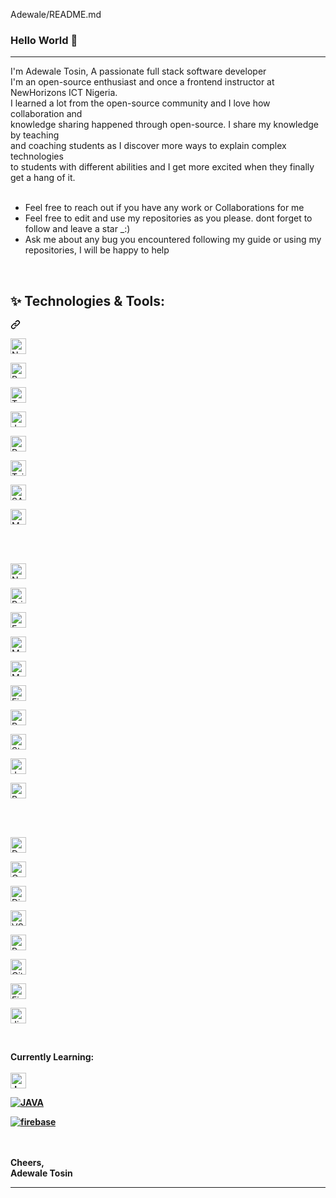 Adewale/README.md
### Hello World 👋

<!--
**Tosmel2/Tosmel2** is a ✨ _special_ ✨ repository because its `README.md` (this file) appears on your GitHub profile.

Here are some ideas to get you started:

- 🔭 I’m currently working on ...
- 🌱 I graduated from ALX SE and was among top 10% talent, and I'm now a Full Stack.
- 👯 I’m looking to collaborate on ...
- 🤔 I’m looking for help with ...
- 💬 Ask me about ...
- 📫 How to reach me: ...
- 😄 Pronouns: ...
- ⚡ Fun fact: ...
-->

<hr>
I'm Adewale Tosin, A passionate full stack software developer <br>
I'm an open-source enthusiast and once a frontend instructor at NewHorizons ICT Nigeria.<br> 
I learned a lot from the open-source community and I love how collaboration and <br>
knowledge sharing happened through open-source. I share my knowledge by teaching<br> 
and coaching students as I discover more ways to explain complex technologies<br>
to students with different abilities and I get more excited when they finally get a hang of it.<br><br>
<ul dir="auto">
    <li>Feel free to reach out if you have any work or Collaborations for me </li>
   <li>Feel free to edit and use my repositories as you please. dont forget to follow and leave a star _:) </li>
    <li>Ask me about any bug you encountered following my guide or using my repositories, I will be happy to help</li>
</ul>
<br>
<!-- <b>Technologies:</b> -->

<div class="markdown-heading" dir="auto"><h2 class="heading-element" dir="auto">✨ Technologies &amp; Tools:</h2><a id="user-content--technologies--tools" class="anchor" aria-label="Permalink: ✨ Technologies &amp; Tools:" href="#-technologies--tools"><svg class="octicon octicon-link" viewBox="0 0 16 16" version="1.1" width="16" height="16" aria-hidden="true"><path d="m7.775 3.275 1.25-1.25a3.5 3.5 0 1 1 4.95 4.95l-2.5 2.5a3.5 3.5 0 0 1-4.95 0 .751.751 0 0 1 .018-1.042.751.751 0 0 1 1.042-.018 1.998 1.998 0 0 0 2.83 0l2.5-2.5a2.002 2.002 0 0 0-2.83-2.83l-1.25 1.25a.751.751 0 0 1-1.042-.018.751.751 0 0 1-.018-1.042Zm-4.69 9.64a1.998 1.998 0 0 0 2.83 0l1.25-1.25a.751.751 0 0 1 1.042.018.751.751 0 0 1 .018 1.042l-1.25 1.25a3.5 3.5 0 1 1-4.95-4.95l2.5-2.5a3.5 3.5 0 0 1 4.95 0 .751.751 0 0 1-.018 1.042.751.751 0 0 1-1.042.018 1.998 1.998 0 0 0-2.83 0l-2.5 2.5a1.998 1.998 0 0 0 0 2.83Z"></path></svg></a></div>
<p align="left" dir="auto">

<a target="_blank" rel="noopener noreferrer nofollow" href="https://camo.githubusercontent.com/9c1c1e51b8a86ed1d242aeae054fd7224848421396f94f6164d4a1468e4d78da/68747470733a2f2f696d672e736869656c64732e696f2f62616467652f4e657874204a532d3238324333343f6c6f676f3d6e657874646f746a73"><img src="https://camo.githubusercontent.com/9c1c1e51b8a86ed1d242aeae054fd7224848421396f94f6164d4a1468e4d78da/68747470733a2f2f696d672e736869656c64732e696f2f62616467652f4e657874204a532d3238324333343f6c6f676f3d6e657874646f746a73" alt="Next JS logo" title="Next JS" height="25" data-canonical-src="https://img.shields.io/badge/Next JS-282C34?logo=nextdotjs" style="max-width: 100%;"></a>
 
<a target="_blank" rel="noopener noreferrer nofollow" href="https://camo.githubusercontent.com/7bcb6d94c4c163278596ba0e3e4b8835e52205869f99b2313f1ccf1afdaf9531/68747470733a2f2f696d672e736869656c64732e696f2f62616467652f5265616374204a532d3238324333343f6c6f676f3d7265616374266c6f676f436f6c6f723d363144414642"><img src="https://camo.githubusercontent.com/7bcb6d94c4c163278596ba0e3e4b8835e52205869f99b2313f1ccf1afdaf9531/68747470733a2f2f696d672e736869656c64732e696f2f62616467652f5265616374204a532d3238324333343f6c6f676f3d7265616374266c6f676f436f6c6f723d363144414642" alt="React JS logo" title="React JS" height="25" data-canonical-src="https://img.shields.io/badge/React JS-282C34?logo=react&amp;logoColor=61DAFB" style="max-width: 100%;"></a>
 
<a target="_blank" rel="noopener noreferrer nofollow" href="https://camo.githubusercontent.com/c2191081a3bfd6c73c30c7627d4a78698926d38c0f249510dd1fb60d1da4c247/68747470733a2f2f696d672e736869656c64732e696f2f62616467652f547970655363726970742d3238324333343f6c6f676f3d74797065736372697074266c6f676f436f6c6f723d333137384336"><img src="https://camo.githubusercontent.com/c2191081a3bfd6c73c30c7627d4a78698926d38c0f249510dd1fb60d1da4c247/68747470733a2f2f696d672e736869656c64732e696f2f62616467652f547970655363726970742d3238324333343f6c6f676f3d74797065736372697074266c6f676f436f6c6f723d333137384336" alt="TypeScript logo" title="TypeScript" height="25" data-canonical-src="https://img.shields.io/badge/TypeScript-282C34?logo=typescript&amp;logoColor=3178C6" style="max-width: 100%;"></a>
 
<a target="_blank" rel="noopener noreferrer nofollow" href="https://camo.githubusercontent.com/fe3edddc01d00ec9c3b4f3c96ca48d3bf3aa1079dd959da27404d1c086f7f87f/68747470733a2f2f696d672e736869656c64732e696f2f62616467652f4a6176615363726970742d3238324333343f6c6f676f3d6a617661736372697074266c6f676f436f6c6f723d463744463145"><img src="https://camo.githubusercontent.com/fe3edddc01d00ec9c3b4f3c96ca48d3bf3aa1079dd959da27404d1c086f7f87f/68747470733a2f2f696d672e736869656c64732e696f2f62616467652f4a6176615363726970742d3238324333343f6c6f676f3d6a617661736372697074266c6f676f436f6c6f723d463744463145" alt="JavaScript logo" title="JavaScript" height="25" data-canonical-src="https://img.shields.io/badge/JavaScript-282C34?logo=javascript&amp;logoColor=F7DF1E" style="max-width: 100%;"></a>
 
<a target="_blank" rel="noopener noreferrer nofollow" href="https://camo.githubusercontent.com/cbc83a3a616c0941cac3f9db74247f056c6ee576012dc140c9ed3ccb6390cee4/68747470733a2f2f696d672e736869656c64732e696f2f62616467652f52656475782d3238324333343f6c6f676f3d7265647578266c6f676f436f6c6f723d373634414243"><img src="https://camo.githubusercontent.com/cbc83a3a616c0941cac3f9db74247f056c6ee576012dc140c9ed3ccb6390cee4/68747470733a2f2f696d672e736869656c64732e696f2f62616467652f52656475782d3238324333343f6c6f676f3d7265647578266c6f676f436f6c6f723d373634414243" alt="Redux logo" title="Redux" height="25" data-canonical-src="https://img.shields.io/badge/Redux-282C34?logo=redux&amp;logoColor=764ABC" style="max-width: 100%;"></a>
 
<a target="_blank" rel="noopener noreferrer nofollow" href="https://camo.githubusercontent.com/75eab0106ede4858d4f8b53ac5aafa519bdcd3c348a7f227cb178802958041b3/68747470733a2f2f696d672e736869656c64732e696f2f62616467652f5461696c77696e64204353532d3238324333343f6c6f676f3d7461696c77696e64637373266c6f676f436f6c6f723d303642364434"><img src="https://camo.githubusercontent.com/75eab0106ede4858d4f8b53ac5aafa519bdcd3c348a7f227cb178802958041b3/68747470733a2f2f696d672e736869656c64732e696f2f62616467652f5461696c77696e64204353532d3238324333343f6c6f676f3d7461696c77696e64637373266c6f676f436f6c6f723d303642364434" alt="Tailwind CSS logo" title="Tailwind CSS" height="25" data-canonical-src="https://img.shields.io/badge/Tailwind CSS-282C34?logo=tailwindcss&amp;logoColor=06B6D4" style="max-width: 100%;"></a>
 
<a target="_blank" rel="noopener noreferrer nofollow" href="https://camo.githubusercontent.com/7e9f02edb1fd724bb9aa33dce8ed4f2b5a7aecc3891a16698c71be877b3f6fca/68747470733a2f2f696d672e736869656c64732e696f2f62616467652f536173732d3238324333343f6c6f676f3d73617373266c6f676f436f6c6f723d30364236"><img src="https://camo.githubusercontent.com/7e9f02edb1fd724bb9aa33dce8ed4f2b5a7aecc3891a16698c71be877b3f6fca/68747470733a2f2f696d672e736869656c64732e696f2f62616467652f536173732d3238324333343f6c6f676f3d73617373266c6f676f436f6c6f723d30364236" alt="SASS logo" title="Sass" height="25" data-canonical-src="https://img.shields.io/badge/Sass-282C34?logo=sass&amp;logoColor=06B6" style="max-width: 100%;"></a>
 
<a target="_blank" rel="noopener noreferrer nofollow" href="https://camo.githubusercontent.com/e5658d6e95269a7a825ad2850d78a6cc5a666e5f1912accb5c65e2e15b9a3656/68747470733a2f2f696d672e736869656c64732e696f2f62616467652f4d6174657269616c2055492d3238324333343f6c6f676f3d6d7569266c6f676f436f6c6f723d303037464646"><img src="https://camo.githubusercontent.com/e5658d6e95269a7a825ad2850d78a6cc5a666e5f1912accb5c65e2e15b9a3656/68747470733a2f2f696d672e736869656c64732e696f2f62616467652f4d6174657269616c2055492d3238324333343f6c6f676f3d6d7569266c6f676f436f6c6f723d303037464646" alt="Material UI logo" title="Material UI" height="25" data-canonical-src="https://img.shields.io/badge/Material UI-282C34?logo=mui&amp;logoColor=007FFF" style="max-width: 100%;"></a>
 
<br>
<br>

<a target="_blank" rel="noopener noreferrer nofollow" href="https://camo.githubusercontent.com/837f389bbf2cdbb654251c8c28947e316fb7b7d8b9cd4b220e4b74b7f5e21feb/68747470733a2f2f696d672e736869656c64732e696f2f62616467652f4e6f6465204a532d3238324333343f6c6f676f3d6e6f64652e6a73266c6f676f436f6c6f723d333339393333"><img src="https://camo.githubusercontent.com/837f389bbf2cdbb654251c8c28947e316fb7b7d8b9cd4b220e4b74b7f5e21feb/68747470733a2f2f696d672e736869656c64732e696f2f62616467652f4e6f6465204a532d3238324333343f6c6f676f3d6e6f64652e6a73266c6f676f436f6c6f723d333339393333" alt="Node JS logo" title="Node JS" height="25" data-canonical-src="https://img.shields.io/badge/Node JS-282C34?logo=node.js&amp;logoColor=339933" style="max-width: 100%;"></a>
 
<a target="_blank" rel="noopener noreferrer nofollow" href="https://camo.githubusercontent.com/3328ab83c8aa42b3dede590196a16b2260fb300d107bb7f0db996bf286475acd/68747470733a2f2f696d672e736869656c64732e696f2f62616467652f507269736d612d3238324333343f6c6f676f3d707269736d61"><img src="https://camo.githubusercontent.com/3328ab83c8aa42b3dede590196a16b2260fb300d107bb7f0db996bf286475acd/68747470733a2f2f696d672e736869656c64732e696f2f62616467652f507269736d612d3238324333343f6c6f676f3d707269736d61" alt="Prisma logo" title="Prisma" height="25" data-canonical-src="https://img.shields.io/badge/Prisma-282C34?logo=prisma" style="max-width: 100%;"></a>
 
<a target="_blank" rel="noopener noreferrer nofollow" href="https://camo.githubusercontent.com/e8dfb8bc7385f8fba45b78f2b73565b70c7e5d2f8e8549bafebb9d5f23543604/68747470733a2f2f696d672e736869656c64732e696f2f62616467652f45787072657373204a532d3238324333343f6c6f676f3d65787072657373266c6f676f436f6c6f723d303030303030"><img src="https://camo.githubusercontent.com/e8dfb8bc7385f8fba45b78f2b73565b70c7e5d2f8e8549bafebb9d5f23543604/68747470733a2f2f696d672e736869656c64732e696f2f62616467652f45787072657373204a532d3238324333343f6c6f676f3d65787072657373266c6f676f436f6c6f723d303030303030" alt="Express JS logo" title="Express JS" height="25" data-canonical-src="https://img.shields.io/badge/Express JS-282C34?logo=express&amp;logoColor=000000" style="max-width: 100%;"></a>
 
<a target="_blank" rel="noopener noreferrer nofollow" href="https://camo.githubusercontent.com/ca0f133a97014bcf910577ec1a53fe6edd90f9b3867462a3683a021ebd24f35b/68747470733a2f2f696d672e736869656c64732e696f2f62616467652f4d6f6e676f44422d3238324333343f6c6f676f3d6d6f6e676f6462266c6f676f436f6c6f723d343741323438"><img src="https://camo.githubusercontent.com/ca0f133a97014bcf910577ec1a53fe6edd90f9b3867462a3683a021ebd24f35b/68747470733a2f2f696d672e736869656c64732e696f2f62616467652f4d6f6e676f44422d3238324333343f6c6f676f3d6d6f6e676f6462266c6f676f436f6c6f723d343741323438" alt="MongoDB logo" title="MongoDB" height="25" data-canonical-src="https://img.shields.io/badge/MongoDB-282C34?logo=mongodb&amp;logoColor=47A248" style="max-width: 100%;"></a>
 
<a target="_blank" rel="noopener noreferrer nofollow" href="https://camo.githubusercontent.com/bfac3cd7d1ff88eb8fce7cb5cca4accb239d4470158cec5ab827fae2cb7bf260/68747470733a2f2f696d672e736869656c64732e696f2f62616467652f4d7953514c2d3238324333343f6c6f676f3d6d7973716c266c6f676f436f6c6f723d34313639"><img src="https://camo.githubusercontent.com/bfac3cd7d1ff88eb8fce7cb5cca4accb239d4470158cec5ab827fae2cb7bf260/68747470733a2f2f696d672e736869656c64732e696f2f62616467652f4d7953514c2d3238324333343f6c6f676f3d6d7973716c266c6f676f436f6c6f723d34313639" alt="MySQL logo" title="MySQL" height="25" data-canonical-src="https://img.shields.io/badge/MySQL-282C34?logo=mysql&amp;logoColor=4169" style="max-width: 100%;"></a>
 
<a target="_blank" rel="noopener noreferrer nofollow" href="https://camo.githubusercontent.com/ec0dee6ae0d19dd4c7aae02d1f210d5139fad5ff7d43020789c625bb82711733/68747470733a2f2f696d672e736869656c64732e696f2f62616467652f46697265626173652d3238324333343f6c6f676f3d6669726562617365266c6f676f436f6c6f723d463234453145"><img src="https://camo.githubusercontent.com/ec0dee6ae0d19dd4c7aae02d1f210d5139fad5ff7d43020789c625bb82711733/68747470733a2f2f696d672e736869656c64732e696f2f62616467652f46697265626173652d3238324333343f6c6f676f3d6669726562617365266c6f676f436f6c6f723d463234453145" alt="Firebase logo" title="Firebase" height="25" data-canonical-src="https://img.shields.io/badge/Firebase-282C34?logo=firebase&amp;logoColor=F24E1E" style="max-width: 100%;"></a>
 
<a target="_blank" rel="noopener noreferrer nofollow" href="https://camo.githubusercontent.com/2ed2b707abf4714ad3793e70609ebaec2a66013e7aa711e21a0a016d91dae3c5/68747470733a2f2f696d672e736869656c64732e696f2f62616467652f50617373706f7274204a532d3238324333343f6c6f676f3d70617373706f7274266c6f676f436f6c6f723d333445323741"><img src="https://camo.githubusercontent.com/2ed2b707abf4714ad3793e70609ebaec2a66013e7aa711e21a0a016d91dae3c5/68747470733a2f2f696d672e736869656c64732e696f2f62616467652f50617373706f7274204a532d3238324333343f6c6f676f3d70617373706f7274266c6f676f436f6c6f723d333445323741" alt="Passport JS logo" title="Passport JS" height="25" data-canonical-src="https://img.shields.io/badge/Passport JS-282C34?logo=passport&amp;logoColor=34E27A" style="max-width: 100%;"></a>
 
<a target="_blank" rel="noopener noreferrer nofollow" href="https://camo.githubusercontent.com/5be040683820896a8707a284ecfed5e998ec7341343021e9cc1781a302f2f62c/68747470733a2f2f696d672e736869656c64732e696f2f62616467652f5374726970652d3238324333343f6c6f676f3d737472697065266c6f676f436f6c6f723d303038434444"><img src="https://camo.githubusercontent.com/5be040683820896a8707a284ecfed5e998ec7341343021e9cc1781a302f2f62c/68747470733a2f2f696d672e736869656c64732e696f2f62616467652f5374726970652d3238324333343f6c6f676f3d737472697065266c6f676f436f6c6f723d303038434444" alt="Stripe logo" title="Stripe" height="25" data-canonical-src="https://img.shields.io/badge/Stripe-282C34?logo=stripe&amp;logoColor=008CDD" style="max-width: 100%;"></a>
 
<a target="_blank" rel="noopener noreferrer nofollow" href="https://camo.githubusercontent.com/278922cd6e855047fbc7fd5ae19d2d7f0fe2042af88064c43980823c9c86b187/68747470733a2f2f696d672e736869656c64732e696f2f62616467652f4a6573742d3238324333343f6c6f676f3d6a657374266c6f676f436f6c6f723d464636433337"><img src="https://camo.githubusercontent.com/278922cd6e855047fbc7fd5ae19d2d7f0fe2042af88064c43980823c9c86b187/68747470733a2f2f696d672e736869656c64732e696f2f62616467652f4a6573742d3238324333343f6c6f676f3d6a657374266c6f676f436f6c6f723d464636433337" alt="Jest logo" title="Jest" height="25" data-canonical-src="https://img.shields.io/badge/Jest-282C34?logo=jest&amp;logoColor=FF6C37" style="max-width: 100%;"></a>
 
<a target="_blank" rel="noopener noreferrer nofollow" href="https://camo.githubusercontent.com/c51295b6b33fb357032b58a73bb729f33c943dd78682c96c19155833c35852a7/68747470733a2f2f696d672e736869656c64732e696f2f62616467652f426162656c2d3238324333343f6c6f676f3d626162656c266c6f676f436f6c6f723d463744463145"><img src="https://camo.githubusercontent.com/c51295b6b33fb357032b58a73bb729f33c943dd78682c96c19155833c35852a7/68747470733a2f2f696d672e736869656c64732e696f2f62616467652f426162656c2d3238324333343f6c6f676f3d626162656c266c6f676f436f6c6f723d463744463145" alt="Babel logo" title="Babel" height="25" data-canonical-src="https://img.shields.io/badge/Babel-282C34?logo=babel&amp;logoColor=F7DF1E" style="max-width: 100%;"></a>
 
<br>
<br>

<a target="_blank" rel="noopener noreferrer nofollow" href="https://camo.githubusercontent.com/f01eb1ec5b876fc907742546bf6a27be32f89b7ec9d0030b329fcbde49142ce1/68747470733a2f2f696d672e736869656c64732e696f2f62616467652f446f636b65722d3238324333343f6c6f676f3d646f636b6572266c6f676f436f6c6f723d323439364544"><img src="https://camo.githubusercontent.com/f01eb1ec5b876fc907742546bf6a27be32f89b7ec9d0030b329fcbde49142ce1/68747470733a2f2f696d672e736869656c64732e696f2f62616467652f446f636b65722d3238324333343f6c6f676f3d646f636b6572266c6f676f436f6c6f723d323439364544" alt="Docker logo" title="Docker" height="25" data-canonical-src="https://img.shields.io/badge/Docker-282C34?logo=docker&amp;logoColor=2496ED" style="max-width: 100%;"></a>
 
<a target="_blank" rel="noopener noreferrer nofollow" href="https://camo.githubusercontent.com/80f6ff3e9448fcc4f7964c6e13489bce44c13804e280e3f8f695511a2d89b73b/68747470733a2f2f696d672e736869656c64732e696f2f62616467652f476f6f676c6520436c6f75642d3238324333343f6c6f676f3d676f6f676c65636c6f7564266c6f676f436f6c6f723d"><img src="https://camo.githubusercontent.com/80f6ff3e9448fcc4f7964c6e13489bce44c13804e280e3f8f695511a2d89b73b/68747470733a2f2f696d672e736869656c64732e696f2f62616467652f476f6f676c6520436c6f75642d3238324333343f6c6f676f3d676f6f676c65636c6f7564266c6f676f436f6c6f723d" alt="Google Cloud logo" title="Google Cloud" height="25" data-canonical-src="https://img.shields.io/badge/Google Cloud-282C34?logo=googlecloud&amp;logoColor=" style="max-width: 100%;"></a>
 
<a target="_blank" rel="noopener noreferrer nofollow" href="https://camo.githubusercontent.com/f86bf505af92b89bbd62897469354466d2ac0ffb210893c698d185f54a021a50/68747470733a2f2f696d672e736869656c64732e696f2f62616467652f4469676974616c204f6365616e2d3238324333343f6c6f676f3d6469676974616c6f6365616e266c6f676f436f6c6f723d303038304646"><img src="https://camo.githubusercontent.com/f86bf505af92b89bbd62897469354466d2ac0ffb210893c698d185f54a021a50/68747470733a2f2f696d672e736869656c64732e696f2f62616467652f4469676974616c204f6365616e2d3238324333343f6c6f676f3d6469676974616c6f6365616e266c6f676f436f6c6f723d303038304646" alt="Digital Ocean logo" title="Digital Ocean" height="25" data-canonical-src="https://img.shields.io/badge/Digital Ocean-282C34?logo=digitalocean&amp;logoColor=0080FF" style="max-width: 100%;"></a>
 
<a target="_blank" rel="noopener noreferrer nofollow" href="https://camo.githubusercontent.com/bf6e5adf0b1e7eced5c90015f31cf17c7f9f31ab923000b0e07eca03945c26a4/68747470733a2f2f696d672e736869656c64732e696f2f62616467652f565320436f64652d3238324333343f6c6f676f3d76697375616c73747564696f636f6465266c6f676f436f6c6f723d303037414343"><img src="https://camo.githubusercontent.com/bf6e5adf0b1e7eced5c90015f31cf17c7f9f31ab923000b0e07eca03945c26a4/68747470733a2f2f696d672e736869656c64732e696f2f62616467652f565320436f64652d3238324333343f6c6f676f3d76697375616c73747564696f636f6465266c6f676f436f6c6f723d303037414343" alt="VS Code logo" title="VS Code" height="25" data-canonical-src="https://img.shields.io/badge/VS Code-282C34?logo=visualstudiocode&amp;logoColor=007ACC" style="max-width: 100%;"></a>
 
<a target="_blank" rel="noopener noreferrer nofollow" href="https://camo.githubusercontent.com/c5941f8df6b794c569c92a10f66612bf53c387510e46fbd7add50fda5f141f18/68747470733a2f2f696d672e736869656c64732e696f2f62616467652f506f73746d616e2d3238324333343f6c6f676f3d706f73746d616e266c6f676f436f6c6f723d464636433337"><img src="https://camo.githubusercontent.com/c5941f8df6b794c569c92a10f66612bf53c387510e46fbd7add50fda5f141f18/68747470733a2f2f696d672e736869656c64732e696f2f62616467652f506f73746d616e2d3238324333343f6c6f676f3d706f73746d616e266c6f676f436f6c6f723d464636433337" alt="Postman logo" title="Postman" height="25" data-canonical-src="https://img.shields.io/badge/Postman-282C34?logo=postman&amp;logoColor=FF6C37" style="max-width: 100%;"></a>
 
<a target="_blank" rel="noopener noreferrer nofollow" href="https://camo.githubusercontent.com/43a66a410acf74b4bfbc71435baba4422dc314290d392481479de3313bf20e66/68747470733a2f2f696d672e736869656c64732e696f2f62616467652f4769742d3238324333343f6c6f676f3d676974266c6f676f436f6c6f723d463035303332"><img src="https://camo.githubusercontent.com/43a66a410acf74b4bfbc71435baba4422dc314290d392481479de3313bf20e66/68747470733a2f2f696d672e736869656c64732e696f2f62616467652f4769742d3238324333343f6c6f676f3d676974266c6f676f436f6c6f723d463035303332" alt="Git logo" title="Git" height="25" data-canonical-src="https://img.shields.io/badge/Git-282C34?logo=git&amp;logoColor=F05032" style="max-width: 100%;"></a>
 
<a target="_blank" rel="noopener noreferrer nofollow" href="https://camo.githubusercontent.com/0b47c35d1cae1399104675bdfc6a33b7a65dc278abb2003861ee024d03c23a17/68747470733a2f2f696d672e736869656c64732e696f2f62616467652f4669676d612d3238324333343f6c6f676f3d6669676d61266c6f676f436f6c6f723d463234453145"><img src="https://camo.githubusercontent.com/0b47c35d1cae1399104675bdfc6a33b7a65dc278abb2003861ee024d03c23a17/68747470733a2f2f696d672e736869656c64732e696f2f62616467652f4669676d612d3238324333343f6c6f676f3d6669676d61266c6f676f436f6c6f723d463234453145" alt="Figma logo" title="Figma" height="25" data-canonical-src="https://img.shields.io/badge/Figma-282C34?logo=figma&amp;logoColor=F24E1E" style="max-width: 100%;"></a>
 
<a target="_blank" rel="noopener noreferrer nofollow" href="https://camo.githubusercontent.com/1b6eea6ccb347ff66eb55676c66a0f644c34aa9df3020e518b20eaaca3f22b9a/68747470733a2f2f696d672e736869656c64732e696f2f62616467652f4a6972612d3238324333343f6c6f676f3d6a697261736f667477617265266c6f676f436f6c6f723d303035324343"><img src="https://camo.githubusercontent.com/1b6eea6ccb347ff66eb55676c66a0f644c34aa9df3020e518b20eaaca3f22b9a/68747470733a2f2f696d672e736869656c64732e696f2f62616467652f4a6972612d3238324333343f6c6f676f3d6a697261736f667477617265266c6f676f436f6c6f723d303035324343" alt="Jira logo" title="Jira" height="25" data-canonical-src="https://img.shields.io/badge/Jira-282C34?logo=jirasoftware&amp;logoColor=0052CC" style="max-width: 100%;"></a>
</p><br>

<b>Currently Learning:</b><br><br>
<b>
<a target="_blank" rel="noopener noreferrer nofollow" href="https://camo.githubusercontent.com/1b6eea6ccb347ff66eb55676c66a0f644c34aa9df3020e518b20eaaca3f22b9a/68747470733a2f2f696d672e736869656c64732e696f2f62616467652f4a6972612d3238324333343f6c6f676f3d6a697261736f667477617265266c6f676f436f6c6f723d303035324343"><img src="https://camo.githubusercontent.com/1b6eea6ccb347ff66eb55676c66a0f644c34aa9df3020e518b20eaaca3f22b9a/68747470733a2f2f696d672e736869656c64732e696f2f62616467652f4a6972612d3238324333343f6c6f676f3d6a697261736f667477617265266c6f676f436f6c6f723d303035324343" alt="Java logo" title="Java" height="25" data-canonical-src="https://img.shields.io/badge/Java-ED8B00?style=for-the-badge&logo=openjdk&logoColor=white" style="max-width: 100%;"></a>

 <a target="_blank" rel="noopener noreferrer" href="https://camo.githubusercontent.com/8849f369ac031cc842a4ab4248c7f7db6a4b593cad1f2d1c01d3aeb6f0f8dca7/68747470733a2f2f696d672e736869656c64732e696f2f62616467652f536173732d4343363639393f7374796c653d666f722d7468652d6261646765266c6f676f3d73617373266c6f676f436f6c6f723d7768697465"><img src="https://camo.githubusercontent.com/8849f369ac031cc842a4ab4248c7f7db6a4b593cad1f2d1c01d3aeb6f0f8dca7/68747470733a2f2f696d672e736869656c64732e696f2f62616467652f536173732d4343363639393f7374796c653d666f722d7468652d6261646765266c6f676f3d73617373266c6f676f436f6c6f723d7768697465" alt="JAVA" data-canonical-src="https://img.shields.io/badge/Java-ED8B00?style=for-the-badge&logo=openjdk&logoColor=white" style="max-width: 100%;"></a>
 
 <a target="_blank" rel="noopener noreferrer" href="https://camo.githubusercontent.com/bac5c7f45fe7c116b5f8c9d61c4611b31f635301a841bf8dcf1b89b8fcfa4824/68747470733a2f2f696d672e736869656c64732e696f2f62616467652f66697265626173652d6666636132383f7374796c653d666f722d7468652d6261646765266c6f676f3d6669726562617365266c6f676f436f6c6f723d626c61636b"><img src="https://camo.githubusercontent.com/bac5c7f45fe7c116b5f8c9d61c4611b31f635301a841bf8dcf1b89b8fcfa4824/68747470733a2f2f696d672e736869656c64732e696f2f62616467652f66697265626173652d6666636132383f7374796c653d666f722d7468652d6261646765266c6f676f3d6669726562617365266c6f676f436f6c6f723d626c61636b" alt="firebase" data-canonical-src="https://img.shields.io/badge/firebase-ffca28?style=for-the-badge&amp;logo=firebase&amp;logoColor=black" style="max-width: 100%;"></a>
   
<br><br>
Cheers,<br>
Adewale Tosin
    
<hr> 
</b></article>
  </div>
</div>

